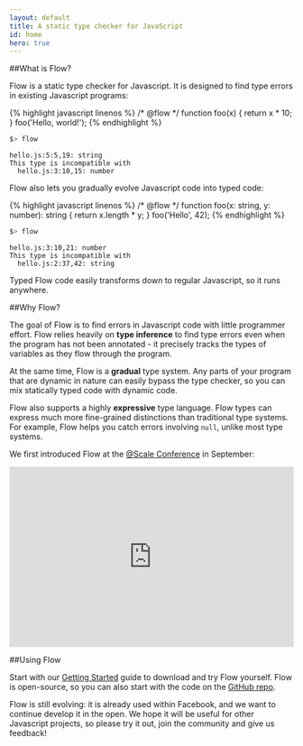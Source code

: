 ```yaml
---
layout: default
title: A static type checker for JavaScript
id: home
hero: true
---
```


##What is Flow?

Flow is a static type checker for Javascript. It is designed to find type errors in existing Javascript programs:

{% highlight javascript linenos %}
/* @flow */
function foo(x) {
  return x * 10;
}
foo('Hello, world!');
{% endhighlight %}

```bash
$> flow
```

```bbcode
hello.js:5:5,19: string
This type is incompatible with
  hello.js:3:10,15: number
```

Flow also lets you gradually evolve Javascript code into typed code:

{% highlight javascript linenos %}
/* @flow */
function foo(x: string, y: number): string {
  return x.length * y;
}
foo('Hello', 42);
{% endhighlight %}

```bash
$> flow
```

```bbcode
hello.js:3:10,21: number
This type is incompatible with
  hello.js:2:37,42: string
```

Typed Flow code easily transforms down to regular Javascript, so it runs anywhere.

##Why Flow?

The goal of Flow is to find errors in Javascript code with little programmer effort. Flow relies heavily on <strong>type inference</strong> to find type errors even when the program has not been annotated - it precisely tracks the types of variables as they flow through the program.

At the same time, Flow is a <strong>gradual</strong> type system. Any parts of your program that are dynamic in nature can easily bypass the type checker, so you can mix statically typed code with dynamic code.

Flow also supports a highly <strong>expressive</strong> type language. Flow types can express much more fine-grained distinctions than traditional type systems. For example, Flow helps you catch errors involving `null`, unlike most type systems.

We first introduced Flow at the <a href="https://www.facebook.com/atscale2014">@Scale Conference</a> in September:

<iframe frameborder="0" allowfullscreen width="100%" height="320" src="http://www.youtube.com/embed/M8x0bc81smU?start=768&showinfo=0&modestbranding =1&rel=0&theme=light"></iframe>

##Using Flow

Start with our <a href="/docs/getting-started.html">Getting Started</a> guide to download and try Flow yourself. Flow is open-source, so you can also start with the code on the <a href="https://github.com/facebook/flow">GitHub repo</a>.

Flow is still evolving: it is already used within Facebook, and we want to continue develop it in the open. We hope it will be useful for other Javascript projects, so please try it out, join the community and give us feedback!

